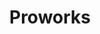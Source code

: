 ---
layout: projects
title: Proworks
show_collection: proworks
description: >
  Vous y trouverez une sélection de projets (secteur de l'IT, du design mobilier, la fintech, le prêt à porter etc.) réalisés en agence, allant de la création/refonte de supports print et web, en passant par du motion pour des démos, ou des habillages dynamiques lors d'un tournage en studio.
no_groups: true
---